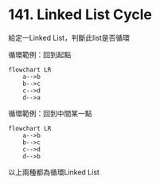 # 141. Linked List Cycle

給定一Linked List，判斷此list是否循環

循環範例：回到起點

```mermaid
flowchart LR
    a-->b
    b-->c
    c-->d
    d-->a
```

循環範例：回到中間某一點

```mermaid
flowchart LR
    a-->b
    b-->c
    c-->d
    d-->b
```

以上兩種都為循環Linked List